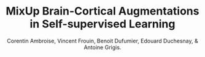 ---
author: Corentin Ambroise, Vincent Frouin, Benoit Dufumier, Edouard Duchesnay, & Antoine Grigis.
title: MixUp Brain-Cortical Augmentations in Self-supervised Learning
year: 2023
type: inproceedings
doi: 10.1007/978-3-031-44858-4\_10
booktitle: MACHINE LEARNING IN CLINICAL NEUROIMAGING, MLCN 2023
team: yes
volume: 14312
pages: 102-111
---